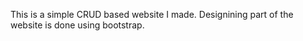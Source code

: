 This is a simple CRUD based website I made. Designining part of the website is done using bootstrap.
